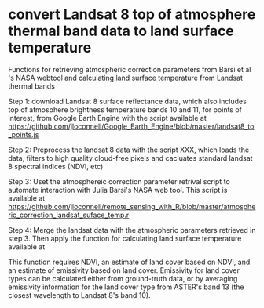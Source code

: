 # convert Landsat 8 top of atmosphere thermal band data to land surface temperature
Functions for retrieving atmospheric correction parameters from Barsi et al 's NASA webtool 
and calculating land surface temperature from Landsat thermal bands

Step 1: download Landsat 8 surface reflectance data, which also includes top of atmosphere brightness temperature bands 10 and 11,  for points of interest, from Google Earth Engine with the script available at https://github.com/jloconnell/Google_Earth_Engine/blob/master/landsat8_to_points.js

Step 2: Preprocess the landsat 8 data with the script XXX, which loads the data, filters to high quality cloud-free pixels and cacluates standard landsat 8 spectral indices (NDVI, etc)

Step 3: Uset the atmosphereic correction parameter retrival script to automate interaction with Julia Barsi's NASA web tool. This script is available at https://github.com/jloconnell/remote_sensing_with_R/blob/master/atmospheric_correction_landsat_suface_temp.r 

Step 4: Merge the landsat data with the atmospheric parameters retrieved in step 3. Then apply the function for calculating land surface temperature available at 

This function requires NDVI, an estimate of land cover based on NDVI, and an estimate of emissivity based on land cover. Emissivity for land cover types can be calculated either from ground-truth data, or by averaging emissivity information for the land cover type from ASTER's band 13 (the closest wavelength to Landsat 8's band 10). 

